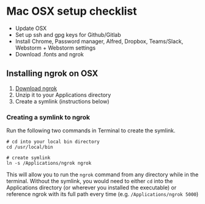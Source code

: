 # Mac OSX setup checklist

-   Update OSX
-   Set up ssh and gpg keys for Github/Gitlab
-   Install Chrome, Password manager, Alfred, Dropbox, Teams/Slack, Webstorm + Webstorm settings
-   Download .fonts and ngrok

## Installing ngrok on OSX

1. [Download ngrok](https://ngrok.com/download)
2. Unzip it to your Applications directory
3. Create a symlink (instructions below)

### Creating a symlink to ngrok

Run the following two commands in Terminal to create the symlink.

```shell
# cd into your local bin directory
cd /usr/local/bin

# create symlink
ln -s /Applications/ngrok ngrok
```

This will allow you to run the `ngrok` command from any directory while in the terminal. Without the symlink, you would need to either `cd` into the Applications directory (or wherever you installed the executable) or reference ngrok with its full path every time (e.g. `/Applications/ngrok 5000`)
